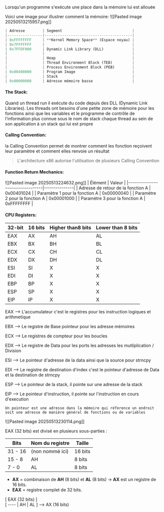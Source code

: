 Lorsqu'un programme s'exécute une place dans la mémoire lui est allouée 

Voici une image pour illustrer comment la mémoire:
![[Pasted image 20250513215957.png]]
```rust
| Adresse        | Segment                                |
|----------------|----------------------------------------|
| 0xFFFFFFFF     | **Kernel Memory Space** (Espace noyau) |
| 0x7FFFFFFF     |                                        |
| 0x7FFDF000     | Dynamic Link Library (DLL)             |
|                |                                        |
|                | Heap                                   |
|                | Thread Environment Block (TEB)         |
|                | Process Environment Block (PEB)        |
| 0x00400000     | Program Image                          |
|                | Stack                                  |
| 0x00000000     | Adresse mémoire basse                  |

```
#### The Stack:
Quand un thread run il exécute du code depuis des DLL (Dynamic Link Libraries). Les threads ont besoins d'une petite zone de mémoire pour les fonctions ainsi que les variables et le programme de contrôle de l'information plus connue sous le nom de stack chaque thread au sein de son application à un stack qui lui est propre 

#### Calling Convention:
la Calling Convention permet de montrer comment les fonction reçoivent leur paramètre et comment elles renvoie un résultat

>L'architecture x86 autorise l'utilisation de plusieurs Calling Convention 


#### Function Return Mechanics:
![[Pasted image 20250513224632.png]]
| Élément                          | Valeur        |
|----------------------------------|---------------|
| Adresse de retour de la fonction A | 0x00401024    |
| Paramètre 1 pour la fonction A     | 0x00000040    |
| Paramètre 2 pour la fonction A     | 0x00001000    |
| Paramètre 3 pour la fonction A     | 0xFFFFFFFF    |

#### CPU Registers:

| 32-bit | 16 bits | Higher than8 bits | Lower than 8 bits |
| ------ | ------- | ----------------- | ----------------- |
| EAX    | AX      | AH                | AL                |
| EBX    | BX      | BH                | BL                |
| ECX    | CX      | CH                | CL                |
| EDX    | DX      | DH                | DL                |
| ESI    | SI      | X                 | X                 |
| EDI    | DI      | X                 | X                 |
| EBP    | BP      | X                 | X                 |
| ESP    | SP      | X                 | X                 |
| EIP    | IP      | X                 | X                 |

EAX --> L'accumulateur c'est le registres pour les instruction logiques et arithmetique

EBX --> Le registre de Base pointeur pour les adresse mémoires 

ECX --> Le registres de compteur pour les boucles

EDX --> Le registre de Data pour les ports les adresses les mutliplication / Division

ESI --> Le pointeur d'adresse de la data ainsi que la source pour strncpy

EDI --> Le registre de destination d'index c'est le pointeur d'adresse de Data et la destination de 
strncpy

ESP --> Le pointeur de la stack, il pointe sur une adresse de la stack 

EIP --> Le pointeur d'instruction, il pointe sur l'instruction en cours d'execution


	Un pointeur est une adresse dans la mémoire qui réference un endroit soit une adresse de manière général de fonctions ou de variables

![[Pasted image 20250513230114.png]]

EAX (32 bits) est divisé en plusieurs sous-parties :

|Bits|Nom du registre|Taille|
|---|---|---|
|31 - 16|(non nommé ici)|16 bits|
|15 - 8|AH|8 bits|
|7 - 0|AL|8 bits|

- **AX** = combinaison de **AH** (8 bits) et **AL** (8 bits) → **AX** est un registre de 16 bits.
- **EAX** = registre complet de 32 bits.

[ EAX (32 bits) ]  
[ ---- | AH | AL ] --> AX (16 bits)

